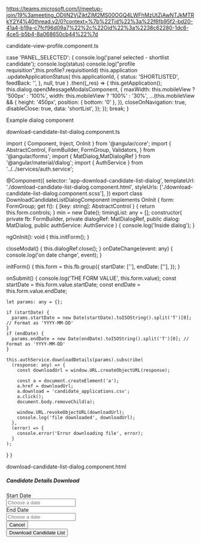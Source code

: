 https://teams.microsoft.com/l/meetup-join/19%3ameeting_ODliN2VjZjktZjM2MS00OGQ4LWFhMzUtZjAwNTJkMTRkY2Y4%40thread.v2/0?context=%7b%22Tid%22%3a%22f6fb95f2-bd20-41a4-b19a-c7fcf96d09a7%22%2c%22Oid%22%3a%2238c62280-1dc6-4ce5-b5b4-8a068650cb44%22%7d

candidate-view-profile.component.ts

case 'PANEL_SELECTED': {
        console.log('panel selected - shortlist candidate');
        console.log(status)
        console.log("profile requisition",this.profile?.requisitionId)
        this.application
          .updateApplicationStatus(
            this.applicationId,
            {
              status: 'SHORTLISTED',
              feedBack: '',
            },
            null,
            true
          )
          .then((_res) => {
            this.getApplication();
            this.dialog.open(MessageModalsComponent, {
              maxWidth: this.mobileView ? '500px' : '100%',
              width: this.mobileView ? '100%' : '30%',
              ...(this.mobileView && {
                height: '450px',
                position: { bottom: '0' },
              }),
              closeOnNavigation: true,
              disableClose: true,
              data: 'shortList',
            });
          });
        break;
  }

Example dialog component

download-candidate-list-dialog.component.ts

import { Component, Inject, OnInit } from '@angular/core';
import {
  AbstractControl,
  FormBuilder,
  FormGroup,
  Validators,
} from '@angular/forms';
import { MatDialog,MatDialogRef } from '@angular/material/dialog';
import { AuthService } from '../../services/auth.service';

@Component({
  selector: 'app-download-candidate-list-dialog',
  templateUrl: './download-candidate-list-dialog.component.html',
  styleUrls: ['./download-candidate-list-dialog.component.scss'],
})
export class DownloadCandidateListDialogComponent implements OnInit {
  form: FormGroup;
  get f(): { [key: string]: AbstractControl } {
    return this.form.controls;
  }
  min = new Date();
  timingList: any = [];
  constructor(
    private fb: FormBuilder,
    private dialogRef: MatDialogRef<DownloadCandidateListDialogComponent>,
    public dialog: MatDialog,
    public authService: AuthService
  ) {
    console.log('Inside dialog');
  }

  ngOnInit(): void {
    this.initForm();
  }

  closeModal() {
    this.dialogRef.close();
  }
  onDateChange(event: any) {
    console.log('on date change', event);
  }

  initForm() {
    this.form = this.fb.group({
      startDate: [''],
      endDate: [''],
    });
  }

  onSubmit() {
    console.log('THE FORM VALUE', this.form.value);
    const startDate = this.form.value.startDate;
    const endDate = this.form.value.endDate;

    let params: any = {};

    if (startDate) {
      params.startDate = new Date(startDate).toISOString().split('T')[0]; // Format as 'YYYY-MM-DD'
    }
    if (endDate) {
      params.endDate = new Date(endDate).toISOString().split('T')[0]; // Format as 'YYYY-MM-DD'
    }

    this.authService.downloadDetails(params).subscribe(
      (response: any) => {
        const downloadUrl = window.URL.createObjectURL(response);

        const a = document.createElement('a');
        a.href = downloadUrl;
        a.download = 'candidate_applications.csv';
        a.click();
        document.body.removeChild(a);

        window.URL.revokeObjectURL(downloadUrl);
        console.log('file downloaded', downloadUrl);
      },
      (error) => {
        console.error('Error downloading file', error);
      }
    );
  }
}

download-candidate-list-dialog.component.html

<div class="event-edit-modal">
  <div class="event-edit-header">
    <h5 class="heading-text">Candidate Details Download</h5>
    <app-icon icon="close" (click)="closeModal()"></app-icon>
  </div>
  <form class="form-item" [formGroup]="form" (ngSubmit)="onSubmit()">
    <div class="event-edit-body">
      <div class="resume-upload">
        <div class="row">
          <div class="col-lg-12 col-sm-12">
            <div class="form-group form-inner">
              <label class="form-label" for="experiencedPeriod"
                >Start Date
              </label>
              <div class="form-datepicker form-datepicker-custom">
                <input
                  (dateChange)="onDateChange($event)"
                  placeholder="Choose a date"
                  formControlName="startDate"
                  readonly
                  class="form-control"
                  id="startPicker"
                  [matDatepicker]="startPicker"
                />
                <mat-datepicker-toggle
                  matIconSuffix
                  [for]="startPicker"
                ></mat-datepicker-toggle>
              </div>
              <mat-datepicker #startPicker></mat-datepicker>
            </div>
          </div>
          <div class="col-lg-12 col-sm-12">
            <div class="form-group form-inner">
              <label class="form-label" for="experiencedPeriod"
                >End Date
              </label>
              <div class="form-datepicker form-datepicker-custom">
                <input
                  (dateChange)="onDateChange($event)"
                  placeholder="Choose a date"
                  formControlName="endDate"
                  readonly
                  class="form-control"
                  id="endPicker"
                  [matDatepicker]="endPicker"
                />
                <mat-datepicker-toggle
                  matIconSuffix
                  [for]="endPicker"
                ></mat-datepicker-toggle>
              </div>
              <mat-datepicker #endPicker></mat-datepicker>
            </div>
          </div>
        </div>
      </div>
    </div>
    <div class="event-edit-footer">
      <div class="row justify-content-end">
        <div class="col-lg-3 col-6">
          <button
            type="button"
            (click)="closeModal()"
            class="ags-outline-btn ags-hxl56 ags-padding1624 btn-font16"
          >
            Cancel
          </button>
        </div>
        <div class="col-lg-5 col-6">
          <button
            type="submit"
            class="ags-primary-btn ags-hxl56 ags-padding1624 btn-font16"
          >
            Download Candidate List
          </button>
        </div>
      </div>
    </div>
  </form>
</div>

